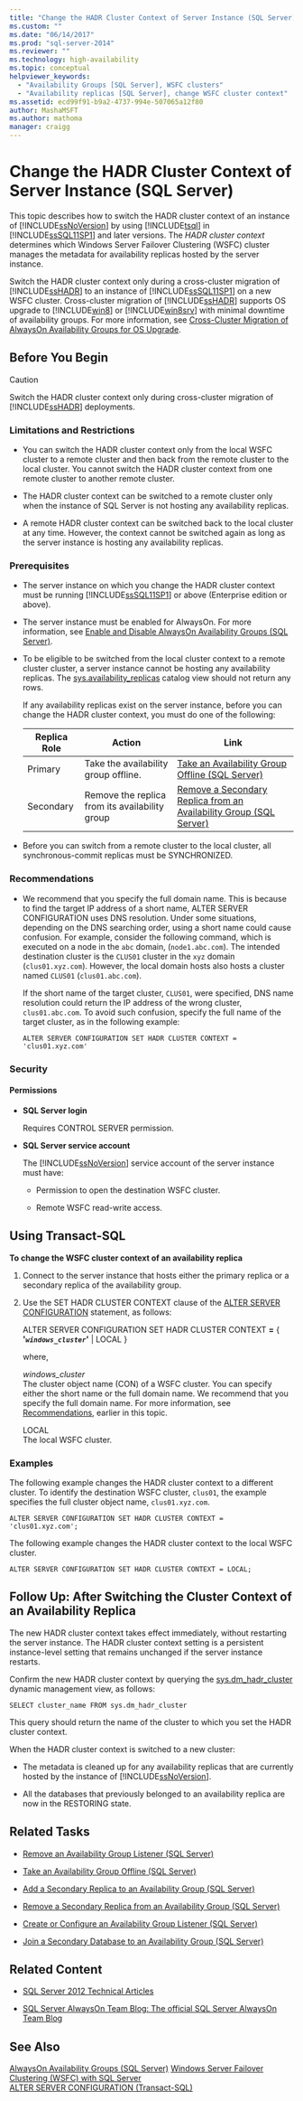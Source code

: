 ```yaml
---
title: "Change the HADR Cluster Context of Server Instance (SQL Server) | Microsoft Docs"
ms.custom: ""
ms.date: "06/14/2017"
ms.prod: "sql-server-2014"
ms.reviewer: ""
ms.technology: high-availability
ms.topic: conceptual
helpviewer_keywords: 
  - "Availability Groups [SQL Server], WSFC clusters"
  - "Availability replicas [SQL Server], change WSFC cluster context"
ms.assetid: ecd99f91-b9a2-4737-994e-507065a12f80
author: MashaMSFT
ms.author: mathoma
manager: craigg
---
```

# Change the HADR Cluster Context of Server Instance (SQL Server)
  This topic describes how to switch the HADR cluster context of an instance of [!INCLUDE[ssNoVersion](../../../includes/ssnoversion-md.md)] by using [!INCLUDE[tsql](../../../includes/tsql-md.md)] in [!INCLUDE[ssSQL11SP1](../../../includes/sssql11sp1-md.md)] and later versions. The *HADR cluster context* determines which Windows Server Failover Clustering (WSFC) cluster manages the metadata for availability replicas hosted by the server instance.  
  
 Switch the HADR cluster context only during a cross-cluster migration of [!INCLUDE[ssHADR](../../../includes/sshadr-md.md)] to an instance of [!INCLUDE[ssSQL11SP1](../../../includes/sssql11sp1-md.md)] on a new WSFC cluster. Cross-cluster migration of [!INCLUDE[ssHADR](../../../includes/sshadr-md.md)] supports OS upgrade to [!INCLUDE[win8](../../../includes/win8-md.md)] or [!INCLUDE[win8srv](../../../includes/win8srv-md.md)] with minimal downtime of availability groups. For more information, see [Cross-Cluster Migration of AlwaysOn Availability Groups for OS Upgrade](http://msdn.microsoft.com/library/jj873730.aspx).  
  

  
##  <a name="BeforeYouBegin"></a> Before You Begin  
  
> [!CAUTION]  
>  Switch the HADR cluster context only during cross-cluster migration of [!INCLUDE[ssHADR](../../../includes/sshadr-md.md)] deployments.  
  
###  <a name="Restrictions"></a> Limitations and Restrictions  
  
-   You can switch the HADR cluster context only from the local WSFC cluster to a remote cluster and then back from the remote cluster to the local cluster. You cannot switch the HADR cluster context from one remote cluster to another remote cluster.  
  
-   The HADR cluster context can be switched to a remote cluster only when the instance of SQL Server is not hosting any availability replicas.  
  
-   A remote HADR cluster context can be switched back to the local cluster at any time. However, the context cannot be switched again as long as the server instance is hosting any availability replicas.  
  
###  <a name="Prerequisites"></a> Prerequisites  
  
-   The server instance on which you change the HADR cluster context must be running [!INCLUDE[ssSQL11SP1](../../../includes/sssql11sp1-md.md)] or above (Enterprise edition or above).  
  
-   The server instance must be enabled for AlwaysOn. For more information, see [Enable and Disable AlwaysOn Availability Groups &#40;SQL Server&#41;](enable-and-disable-always-on-availability-groups-sql-server.md).  
  
-   To be eligible to be switched from the local cluster context to a remote cluster cluster, a server instance cannot be hosting any availability replicas. The [sys.availability_replicas](/sql/relational-databases/system-catalog-views/sys-availability-replicas-transact-sql) catalog view should not return any rows.  
  
     If any availability replicas exist on the server instance, before you can change the HADR cluster context, you must do one of the following:  
  
    |Replica Role|Action|Link|  
    |------------------|------------|----------|  
    |Primary|Take the availability group offline.|[Take an Availability Group Offline &#40;SQL Server&#41;](../../take-an-availability-group-offline-sql-server.md)|  
    |Secondary|Remove the replica from its availability group|[Remove a Secondary Replica from an Availability Group &#40;SQL Server&#41;](remove-a-secondary-replica-from-an-availability-group-sql-server.md)|  
  
-   Before you can switch from a remote cluster to the local cluster, all synchronous-commit replicas must be SYNCHRONIZED.  
  
###  <a name="Recommendations"></a> Recommendations  
  
-   We recommend that you specify the full domain name. This is because to find the target IP address of a short name, ALTER SERVER CONFIGURATION uses DNS resolution. Under some situations, depending on the DNS searching order, using a short name could cause confusion. For example, consider the following command, which is executed on a node in the `abc` domain, (`node1.abc.com`). The intended destination cluster is the `CLUS01` cluster in the `xyz` domain (`clus01.xyz.com`). However, the local  domain hosts also hosts a cluster named `CLUS01` (`clus01.abc.com`).  
  
     If the short name of the target cluster, `CLUS01`, were specified, DNS name resolution could return the IP address of the wrong cluster, `clus01.abc.com`. To avoid such confusion, specify the full name of the target cluster, as in the following example:  
  
    ```  
    ALTER SERVER CONFIGURATION SET HADR CLUSTER CONTEXT = 'clus01.xyz.com'  
    ```  
  
###  <a name="Security"></a> Security  
  
####  <a name="Permissions"></a> Permissions  
  
-   **SQL Server login**  
  
     Requires CONTROL SERVER permission.  
  
-   **SQL Server service account**  
  
     The [!INCLUDE[ssNoVersion](../../../includes/ssnoversion-md.md)] service account of the server instance must have:  
  
    -   Permission to open the destination WSFC cluster.  
  
    -   Remote WSFC read-write access.  
  
 
  
##  <a name="TsqlProcedure"></a> Using Transact-SQL  
 **To change the WSFC cluster context of an availability replica**  
  
1.  Connect to the server instance that hosts either the primary replica or a secondary replica of the availability group.  
  
2.  Use the SET HADR CLUSTER CONTEXT clause of the [ALTER SERVER CONFIGURATION](/sql/t-sql/statements/alter-server-configuration-transact-sql) statement, as follows:  
  
     ALTER SERVER CONFIGURATION SET HADR CLUSTER CONTEXT **=** { **'*`windows_cluster`*'** | LOCAL }  
  
     where,  
  
     *windows_cluster*  
     The cluster object name (CON) of a WSFC cluster. You can specify either the short name or the full domain name. We recommend that you specify the full domain name. For more information, see [Recommendations](#Recommendations), earlier in this topic.  
  
     LOCAL  
     The local WSFC cluster.  
  
### Examples  
 The following example changes the HADR cluster context to a different cluster. To identify the destination WSFC cluster, `clus01`, the example specifies the full cluster object name, `clus01.xyz.com`.  
  
```  
ALTER SERVER CONFIGURATION SET HADR CLUSTER CONTEXT = 'clus01.xyz.com';  
```  
  
 The following example changes the HADR cluster context to the local WSFC cluster.  
  
```  
ALTER SERVER CONFIGURATION SET HADR CLUSTER CONTEXT = LOCAL;  
```  
  

  
##  <a name="FollowUp"></a> Follow Up: After Switching the Cluster Context of an Availability Replica  
 The new HADR cluster context takes effect immediately, without restarting the server instance. The HADR cluster context setting is a persistent instance-level setting that remains unchanged if the server instance restarts.  
  
 Confirm the new HADR cluster context by querying the [sys.dm_hadr_cluster](/sql/relational-databases/system-dynamic-management-views/sys-dm-hadr-cluster-transact-sql) dynamic management view, as follows:  
  
```  
SELECT cluster_name FROM sys.dm_hadr_cluster  
```  
  
 This query should return the name of the cluster to which you set the HADR cluster context.  
  
 When the HADR cluster context is switched to a new cluster:  
  
-   The metadata is cleaned up for any availability replicas that are currently hosted by the instance of [!INCLUDE[ssNoVersion](../../../includes/ssnoversion-md.md)].  
  
-   All the databases that previously belonged to an availability replica are now in the RESTORING state.  
  
 
  
##  <a name="RelatedTasks"></a> Related Tasks  
  
-   [Remove an Availability Group Listener &#40;SQL Server&#41;](remove-an-availability-group-listener-sql-server.md)  
  
-   [Take an Availability Group Offline &#40;SQL Server&#41;](../../take-an-availability-group-offline-sql-server.md)  
  
-   [Add a Secondary Replica to an Availability Group &#40;SQL Server&#41;](add-a-secondary-replica-to-an-availability-group-sql-server.md)  
  
-   [Remove a Secondary Replica from an Availability Group &#40;SQL Server&#41;](remove-a-secondary-replica-from-an-availability-group-sql-server.md)  
  
-   [Create or Configure an Availability Group Listener &#40;SQL Server&#41;](create-or-configure-an-availability-group-listener-sql-server.md)  
  
-   [Join a Secondary Database to an Availability Group &#40;SQL Server&#41;](join-a-secondary-database-to-an-availability-group-sql-server.md)  
  
 
  
##  <a name="RelatedContent"></a> Related Content  
  
-   [SQL Server 2012 Technical Articles](http://msdn.microsoft.com/library/bb418445\(SQL.10\).aspx)  
  
-   [SQL Server AlwaysOn Team Blog: The official SQL Server AlwaysOn Team Blog](http://blogs.msdn.com/b/sqlalwayson/)  
  
  
  
## See Also  
 [AlwaysOn Availability Groups (SQL Server)](always-on-availability-groups-sql-server.md)
 [Windows Server Failover Clustering &#40;WSFC&#41; with SQL Server](../../../sql-server/failover-clusters/windows/windows-server-failover-clustering-wsfc-with-sql-server.md)   
 [ALTER SERVER CONFIGURATION &#40;Transact-SQL&#41;](/sql/t-sql/statements/alter-server-configuration-transact-sql)  
  
  
